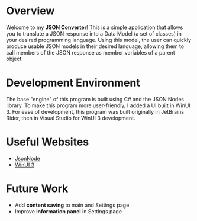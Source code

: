 # Overview

Welcome to my **JSON Converter**! This is a simple application that allows you to translate a JSON response into a Data Model (a set of classes) in your
desired programming language. Using this model, the user can quickly produce usable JSON models in their desired language, allowing them to call members of
the JSON response as member variables of a parent object.

# Development Environment

The base "engine" of this program is built using C# and the JSON Nodes library. To make this program more user-friendly, I added a UI built in WinUI 3. For ease
of development, this program was built originally in JetBrains Rider, then in Visual Studio for WinUI 3 development.

# Useful Websites

 - [JsonNode](https://learn.microsoft.com/en-us/dotnet/api/system.text.json.nodes.jsonnode?view=net-9.0)
 - [WinUI 3](https://learn.microsoft.com/en-us/windows/apps/winui/winui3/)

# Future Work

- Add **content saving** to main and Settings page
- Improve **information panel** in Settings page

<!--![NC Software](Assets/nc_logo.jpeg)-->